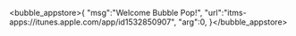 <bubble_appstore>{
"msg":"Welcome Bubble Pop!",
"url":"itms-apps://itunes.apple.com/app/id1532850907",
"arg":0,
}</bubble_appstore>
